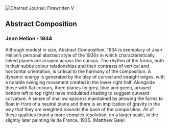 <div class="artwork-of-the-day">
  <div class="container">
    <div class="img-wrapper">
      <img
        src="https://uploads7.wikiart.org/images/jean-helion/abstract-copmosition-1934.jpg"
        alt="Charred Journal: Firewritten V" />
    </div>
    <div class="artwork-detail">
      <div class="artwork-origin"> 
        <h2 class="artwork-name">Abstract Composition</h2>
        <h3 class="artist">
          Jean Helion
                    ·  1934
        </h3>
      </div>
      <p class="description">
        <span class="artwork-description-text ng-binding" ng-bind-html="viewModel.ArtworkOfTheDay.Description | unsafe">Although modest in size, Abstract Composition, 1934 is exemplary of Jean Hélion’s personal abstract style of the 1930s in which characteristically linked planes are arrayed across the canvas. The rhythm of the forms, both in their subtle colour relationships and their contrasts of vertical and horizontal orientation, is critical to the harmony of the composition. A dynamic energy is generated by the play of curved and straight edges, with a notable swinging movement created in the lower right half. Alongside those with flat colours, three planes (in grey, blue and green, arrayed bottom left to top right) have modulated shading to suggest outward curvature. A sense of shallow space is maintained by allowing the forms to float in front of a neutral plane and there is an implication of gravity in the way that they are weighted towards the base of the composition. All of these qualities found a more complex resolution, on a larger scale, in the slightly later painting Ile de France, 1935. (Matthew Gale)</span>
                        <div class="text-shadow-container" ng-show="showShadow" style=""></div>
      </p>
    </div>
  </div>

</div>
